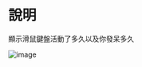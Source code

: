 # 說明
顯示滑鼠鍵盤活動了多久以及你發呆多久

![image](https://user-images.githubusercontent.com/21698187/179354772-6b945ede-e64f-4d1f-bb2e-5f081355d30d.png)
